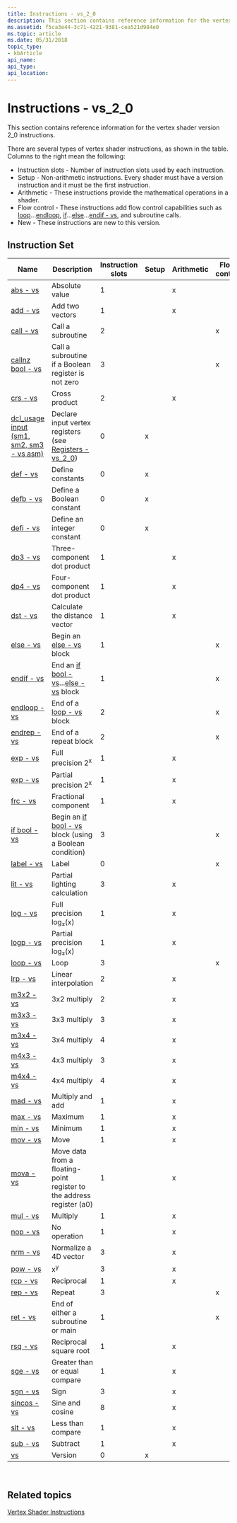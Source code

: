 ```yaml
---
title: Instructions - vs_2_0
description: This section contains reference information for the vertex shader version 2\_0 instructions.
ms.assetid: f5ca3e44-3c71-4221-9381-cea521d984e0
ms.topic: article
ms.date: 05/31/2018
topic_type: 
- kbArticle
api_name: 
api_type: 
api_location: 
---
```


# Instructions - vs\_2\_0

This section contains reference information for the vertex shader version 2\_0 instructions.

There are several types of vertex shader instructions, as shown in the table. Columns to the right mean the following:

-   Instruction slots - Number of instruction slots used by each instruction.
-   Setup - Non-arithmetic instructions. Every shader must have a version instruction and it must be the first instruction.
-   Arithmetic - These instructions provide the mathematical operations in a shader.
-   Flow control - These instructions add flow control capabilities such as [loop](loop---vs.md)...[endloop](endloop---vs.md), [if](if-bool---vs.md)...[else](else---vs.md)...[endif - vs](endif---vs.md), and subroutine calls.
-   New - These instructions are new to this version.

## Instruction Set



| Name                                                                           | Description                                                                                                     | Instruction slots | Setup | Arithmetic | Flow control | New |
|--------------------------------------------------------------------------------|-----------------------------------------------------------------------------------------------------------------|-------------------|-------|------------|--------------|-----|
| [abs - vs](abs---vs.md)                                                       | Absolute value                                                                                                  | 1                 |       | x          |              | x   |
| [add - vs](add---vs.md)                                                       | Add two vectors                                                                                                 | 1                 |       | x          |              |     |
| [call - vs](call---vs.md)                                                     | Call a subroutine                                                                                               | 2                 |       |            | x            | x   |
| [callnz bool - vs](callnz-bool---vs.md)                                       | Call a subroutine if a Boolean register is not zero                                                             | 3                 |       |            | x            | x   |
| [crs - vs](crs---vs.md)                                                       | Cross product                                                                                                   | 2                 |       | x          |              | x   |
| [dcl\_usage input (sm1, sm2, sm3 - vs asm)](dcl-usage-input-register---vs.md) | Declare input vertex registers (see [Registers - vs\_2\_0](dx9-graphics-reference-asm-vs-registers-vs-2-0.md)) | 0                 | x     |            |              |     |
| [def - vs](def---vs.md)                                                       | Define constants                                                                                                | 0                 | x     |            |              |     |
| [defb - vs](defb---vs.md)                                                     | Define a Boolean constant                                                                                       | 0                 | x     |            |              | x   |
| [defi - vs](defi---vs.md)                                                     | Define an integer constant                                                                                      | 0                 | x     |            |              | x   |
| [dp3 - vs](dp3---vs.md)                                                       | Three-component dot product                                                                                     | 1                 |       | x          |              |     |
| [dp4 - vs](dp4---vs.md)                                                       | Four-component dot product                                                                                      | 1                 |       | x          |              |     |
| [dst - vs](dst---vs.md)                                                       | Calculate the distance vector                                                                                   | 1                 |       | x          |              |     |
| [else - vs](else---vs.md)                                                     | Begin an [else - vs](else---vs.md) block                                                                       | 1                 |       |            | x            | x   |
| [endif - vs](endif---vs.md)                                                   | End an [if bool - vs](if-bool---vs.md)...[else - vs](else---vs.md) block                                      | 1                 |       |            | x            | x   |
| [endloop - vs](endloop---vs.md)                                               | End of a [loop - vs](loop---vs.md) block                                                                       | 2                 |       |            | x            | x   |
| [endrep - vs](endrep---vs.md)                                                 | End of a repeat block                                                                                           | 2                 |       |            | x            | x   |
| [exp - vs](exp---vs.md)                                                       | Full precision 2<sup>x</sup>                                                                                    | 1                 |       | x          |              |     |
| [exp - vs](exp---vs.md)                                                       | Partial precision 2<sup>x</sup>                                                                                 | 1                 |       | x          |              |     |
| [frc - vs](frc---vs.md)                                                       | Fractional component                                                                                            | 1                 |       | x          |              |     |
| [if bool - vs](if-bool---vs.md)                                               | Begin an [if bool - vs](if-bool---vs.md) block (using a Boolean condition)                                     | 3                 |       |            | x            | x   |
| [label - vs](label---vs.md)                                                   | Label                                                                                                           | 0                 |       |            | x            | x   |
| [lit - vs](lit---vs.md)                                                       | Partial lighting calculation                                                                                    | 3                 |       | x          |              |     |
| [log - vs](log---vs.md)                                                       | Full precision log₂(x)                                                                                          | 1                 |       | x          |              |     |
| [logp - vs](logp---vs.md)                                                     | Partial precision log₂(x)                                                                                       | 1                 |       | x          |              |     |
| [loop - vs](loop---vs.md)                                                     | Loop                                                                                                            | 3                 |       |            | x            | x   |
| [lrp - vs](lrp---vs.md)                                                       | Linear interpolation                                                                                            | 2                 |       | x          |              | x   |
| [m3x2 - vs](m3x2---vs.md)                                                     | 3x2 multiply                                                                                                    | 2                 |       | x          |              |     |
| [m3x3 - vs](m3x3---vs.md)                                                     | 3x3 multiply                                                                                                    | 3                 |       | x          |              |     |
| [m3x4 - vs](m3x4---vs.md)                                                     | 3x4 multiply                                                                                                    | 4                 |       | x          |              |     |
| [m4x3 - vs](m4x3---vs.md)                                                     | 4x3 multiply                                                                                                    | 3                 |       | x          |              |     |
| [m4x4 - vs](m4x4---vs.md)                                                     | 4x4 multiply                                                                                                    | 4                 |       | x          |              |     |
| [mad - vs](mad---vs.md)                                                       | Multiply and add                                                                                                | 1                 |       | x          |              |     |
| [max - vs](max---vs.md)                                                       | Maximum                                                                                                         | 1                 |       | x          |              |     |
| [min - vs](min---vs.md)                                                       | Minimum                                                                                                         | 1                 |       | x          |              |     |
| [mov - vs](mov---vs.md)                                                       | Move                                                                                                            | 1                 |       | x          |              |     |
| [mova - vs](mova---vs.md)                                                     | Move data from a floating-point register to the address register (a0)                                           | 1                 |       | x          |              | x   |
| [mul - vs](mul---vs.md)                                                       | Multiply                                                                                                        | 1                 |       | x          |              |     |
| [nop - vs](nop---vs.md)                                                       | No operation                                                                                                    | 1                 |       | x          |              |     |
| [nrm - vs](nrm---vs.md)                                                       | Normalize a 4D vector                                                                                           | 3                 |       | x          |              | x   |
| [pow - vs](pow---vs.md)                                                       | x<sup>y</sup>                                                                                                   | 3                 |       | x          |              | x   |
| [rcp - vs](rcp---vs.md)                                                       | Reciprocal                                                                                                      | 1                 |       | x          |              |     |
| [rep - vs](rep---vs.md)                                                       | Repeat                                                                                                          | 3                 |       |            | x            | x   |
| [ret - vs](ret---vs.md)                                                       | End of either a subroutine or main                                                                              | 1                 |       |            | x            | x   |
| [rsq - vs](rsq---vs.md)                                                       | Reciprocal square root                                                                                          | 1                 |       | x          |              |     |
| [sge - vs](sge---vs.md)                                                       | Greater than or equal compare                                                                                   | 1                 |       | x          |              |     |
| [sgn - vs](sgn---vs.md)                                                       | Sign                                                                                                            | 3                 |       | x          |              | x   |
| [sincos - vs](sincos---vs.md)                                                 | Sine and cosine                                                                                                 | 8                 |       | x          |              | x   |
| [slt - vs](slt---vs.md)                                                       | Less than compare                                                                                               | 1                 |       | x          |              |     |
| [sub - vs](sub---vs.md)                                                       | Subtract                                                                                                        | 1                 |       | x          |              |     |
| [vs](vs---vs.md)                                                              | Version                                                                                                         | 0                 | x     |            |              |     |



 

## Related topics

<dl> <dt>

[Vertex Shader Instructions](dx9-graphics-reference-asm-vs-instructions.md)
</dt> </dl>

 

 




